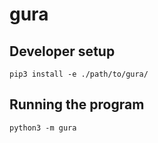 # gura

## Developer setup

```
pip3 install -e ./path/to/gura/
```

## Running the program
```
python3 -m gura
```
